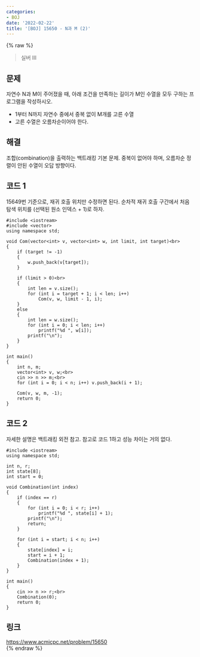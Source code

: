 ```yaml
---
categories:
- BOJ
date: '2022-02-22'
title: '[BOJ] 15650 - N과 M (2)'
---
```


{% raw %}
>실버 III

## 문제
자연수 N과 M이 주어졌을 때, 아래 조건을 만족하는 길이가 M인 수열을 모두 구하는 프로그램을 작성하시오.

-   1부터 N까지 자연수 중에서 중복 없이 M개를 고른 수열
-   고른 수열은 오름차순이어야 한다.

##  해결
조합(combination)을 출력하는 백트래킹 기본 문제. 중복이 없어야 하며, 오름차순 정렬이 안된 수열이 오답 방향이다.

## 코드 1
15649번 기준으로, 재귀 호출 위치만 수정하면 된다. 순차적 재귀 호출 구간에서 처음 탐색 위치를 (선택된 원소 인덱스 + 1)로 하자.
```
#include <iostream>
#include <vector>
using namespace std;

void Com(vector<int> v, vector<int> w, int limit, int target)<br>
{
	if (target != -1)
	{
		w.push_back(v[target]);
	}

	if (limit > 0)<br>
	{
		int len = v.size();
		for (int i = target + 1; i < len; i++)
			Com(v, w, limit - 1, i);
	}
	else
	{
		int len = w.size();
		for (int i = 0; i < len; i++)
			printf("%d ", w[i]);
		printf("\n");
	}
}

int main()
{
	int n, m;
	vector<int> v, w;<br>
	cin >> n >> m;<br>
	for (int i = 0; i < n; i++) v.push_back(i + 1);

	Com(v, w, m, -1);
	return 0;
}
```

## 코드 2
자세한 설명은 백트래킹 외전 참고. 참고로 코드 1하고 성능 차이는 거의 없다.
```
#include <iostream>
using namespace std;

int n, r;
int state[8];
int start = 0;

void Combination(int index)
{
	if (index == r)
	{
		for (int i = 0; i < r; i++)
			printf("%d ", state[i] + 1);
		printf("\n");
		return;
	}

	for (int i = start; i < n; i++)
	{
		state[index] = i;
		start = i + 1;
		Combination(index + 1);
	}
}

int main()
{
	cin >> n >> r;<br>
	Combination(0);
	return 0;
}
```

## 링크
https://www.acmicpc.net/problem/15650<br>
{% endraw %}